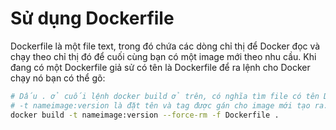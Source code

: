 # Sử dụng Dockerfile
Dockerfile là một file text, trong đó chứa các dòng chỉ thị để Docker đọc và chạy theo chỉ thị đó để cuối cùng bạn có một image mới theo nhu cầu. Khi đang có một Dockerfile giả sử có tên là Dockerfile để ra lệnh cho Docker chạy nó bạn có thể gõ:
```sh 
# Dấu . ở cuối lệnh docker build ở trên, có nghĩa tìm file có tên Dockerfile ở thư mục hiện tại.
# -t nameimage:version là đặt tên và tag được gán cho image mới tạo ra.
docker build -t nameimage:version --force-rm -f Dockerfile .
```